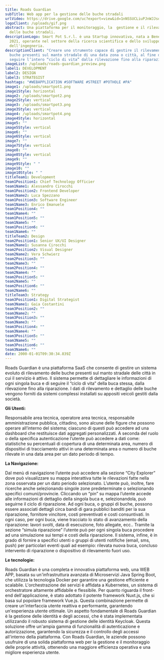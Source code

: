 ```yaml
---
title: Roads Guardian
subTitle: Web app per la gestione delle buche stradali
urlVideo: https://drive.google.com/uc?export=view&id=1nNSSUCLiuPJnWJJsdLLIEx6M_GvuFRyl
logoClient: /uploads/gif.png
abstract: Una piattaforma per il monitoraggio, la  gestione e il rilevamento
  delle buche stradali.
descriptionLogo: Smart Pot S.r.l. è una Startup innovativa, nata a Benevento nel
  2021, operante nel settore della ricerca scientifica e dello sviluppo
  dell'ingegneria.
descriptionClient: "Creare uno strumento capace di gestire il rilevamento delle
  buche presenti sul manto stradale di una data zona o città, al fine di poterne
  seguire l’intero “ciclo di vita” dalla rilevazione fino alla riparazione. "
imageList: /uploads/roads-guardian_preview.png
label1: DEVELOPMENT
label2: DESIGN
label3: STRATEGIST
hashtags: "#WEBAPPLICATION #SOFTWARE #STREET #POTHOLE #PA"
image1: /uploads/smartpot1.png
image1Style: horizontal
image2: /uploads/smartpot2.png
image2Style: vertical
image3: /uploads/smartpot3.png
image3Style: vertical
image4: /uploads/smartpot4.png
image4Style: horizontal
image5: ""
image5Style: vertical
image6: ""
image6Style: vertical
image7: ""
image7Style: vertical
image8: ""
image8Style: vertical
image9: ""
image9Style: " "
image10: ""
image10Style: " "
titleTeam1: Development
team1Position1: Chief Technology Officier
team1Name1: Alessandro Cirocchi
team1Position2: Frontend Developer
team1Name2: Luca Spezzano
team1Position3: Software Engineer
team1Name3: Enrico Emanuele
team1Position4: ""
team1Name4: ""
team1Position5: ""
team1Name5: ""
team1Position6: ""
team1Name6: ""
titleTeam2: Design
team2Position1: Senior UX/UI Designer
team2Name1: Susanna Cirocchi
team2Position2: Visual Designer
team2Name2: Vera Schwierz
team2Position3: ""
team2Name3: ""
team2Position4: ""
team2Name4: ""
team2Position5: ""
team2Name5: ""
team2Position6: ""
team2Name6: ""
titleTeam3: Strategy
team3Position1: Digital Strategist
team3Name1: Gaia Costantini
team3Position2: ""
team3Name2: ""
team3Position3: ""
team3Name3: ""
team3Position4: ""
team3Name4: ""
team3Position5: ""
team3Name5: ""
team3Position6: ""
team3Name6: ""
date: 2000-01-01T09:30:34.839Z
---
```

Roads Guardian è una piattaforma SaaS che consente di gestire un sistema evoluto di rilevamento delle buche presenti sul manto stradale delle città in cui il servizio è attivo. Il sistema permette di dettagliare le informazioni di ogni singola buca e di seguire il “ciclo di vita” della buca stessa, dalla rilevazione fino alla riparazione. I dati di rilevamento e dettaglio delle buche vengono forniti da sistemi complessi installati su appositi veicoli gestiti dalla società.

**Gli Utenti:**

Responsabile area tecnica, operatore area tecnica, responsabile amministrazione pubblica, cittadino, sono alcune delle figure che possono operare all’interno del sistema; ciascuno di questi può accedere ad una dashboard che restituisce dati aggregati personalizzati. A seconda del ruolo o della specifica autenticazione l’utente può accedere a dati come: statistiche su percentuali di copertura di una determinata area, numero di dispositivi di tracciamento attivi in una determinata area o numero di buche rilevate in una data area per un dato periodo di tempo.

**La Navigazione:**

Dal menù di navigazione l’utente può accedere alla sezione “City Explorer” dove può visualizzare su mappa interattiva tutte le rilevazioni fatte nella zona osservata per un dato periodo selezionato. L’utente può, inoltre, fare ricerche anche selezionando singole zone predeterminate o selezionando specifici comuni/provincie. Cliccando un “pin” su mappa l’utente accede alle informazioni di dettaglio della singola buca e, selezionandola, può seguirne il ciclo di riparazione. 
Ad ogni buca, o gruppi di buche, possono essere associati dettagli circa bandi di gara pubblici banditi per la sua riparazione, fornitore vincitore, costi preventivati e costi consuntivati. In ogni caso, per ogni buca, viene tracciato lo stato di avanzamento della riparazione: lavori svolti, data di esecuzione, foto allegate, ecc..
Tramite la sezione “simula riparazione” l’utente può per ogni singola buca procedere ad una simulazione sui tempi e costi della riparazione.
Il sistema, infine, è in grado di fornire a specifici utenti o gruppi di utenti notifiche (email, sms, push) per particolari eventi quali ad esempio: rilevata nuova buca, concluso intervento di riparazione o dispositivo di rilevamento fuori uso.

**Le tecnologie:**

Roads Guardian è una completa e innovativa piattaforma web, una WEB APP, basata su un'infrastruttura avanzata di Microservizi Java Spring Boot, che utilizza la tecnologia Docker per garantire una gestione efficiente e scalabile. L'orchestrazione dei servizi è affidata a Kubernetes, un sistema di orchestratore altamente affidabile e flessibile.
Per quanto riguarda il front-end dell'applicazione, è stato adottato il potente framework Nuxt.js, che si basa sul popolare framework Vue.js. Questa combinazione permette di creare un'interfaccia utente reattiva e performante, garantendo un'esperienza utente ottimale.
Un aspetto fondamentale di Roads Guardian è la gestione delle identità e degli accessi, che è stata implementata utilizzando il robusto sistema di gestione delle identità Keycloak. Questa soluzione offre un'ampia gamma di funzionalità di autenticazione e autorizzazione, garantendo la sicurezza e il controllo degli accessi all'interno della piattaforma.
Con Roads Guardian, le aziende possono usufruire di una solida piattaforma web per la gestione e il monitoraggio delle proprie attività, ottenendo una maggiore efficienza operativa e una migliore esperienza utente.
